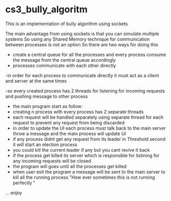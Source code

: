 # cs3_bully_algoritm

This is an implementation of bully algorithm using sockets 

The main advantage from using sockets is that 
you can simulate multiple systems 
So using any Shared Memory technique for communication between processes is not an option 
So there are two ways for doing this 
- create  a central queue for all the processes and  every process consume the message from the central queue accordingly 
- processes communicate with each other directly 

-in order for each process to communicate directly it must act as a client and server at the same times 

-so every created process has 2 threads for listening for incoming requests and pushing message to other process 


- the main program start as follow: 
- creating n process with every process has 2 separate threads 
- each request will be handled separately using separate thread for each request to prevent any request from being discarded 
- in order to update the UI each process must talk back to the main server throw a message and the main process will update UI 
- if any process didnt get any request from its leader in Threshold second it will start an election process
- you could kill the current leader if any but you cant revive it back 
- if the process get killed  its server which is responsible for listining  for any incoming requests will be closed     
- the program will goes until all the processes get killed 
- when  user exit the program a message will be sent to the main server to kill all the running process "How ever sometimes this is not running perfectly " 

... enjoy 





